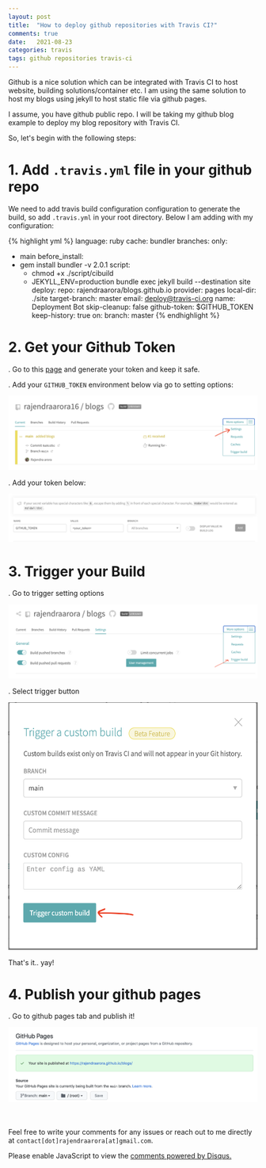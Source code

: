 ```yaml
---
layout: post
title:  "How to deploy github repositories with Travis CI?"
comments: true
date:   2021-08-23
categories: travis 
tags: github repositories travis-ci
---
```


Github is a nice solution which can be integrated with Travis CI to host website, building solutions/container etc. I am using the same solution to host my blogs using jekyll to host static file via github pages.

I assume, you have github public repo. I will be taking my github blog example to deploy my blog repository with Travis CI.

So, let's begin with the following steps:

# 1. Add `.travis.yml` file in your github repo

We need to add travis build configuration configuration to generate the build, so add `.travis.yml` in your root directory. Below I am adding with my configuration:

{% highlight yml %}
language: ruby
cache: bundler
branches:
  only:
  - main
before_install:
- gem install bundler -v 2.0.1
script:
  - chmod +x ./script/cibuild
  - JEKYLL_ENV=production bundle exec jekyll build --destination site
deploy:
  repo: rajendraarora/blogs.github.io
  provider: pages
  local-dir: ./site
  target-branch: master
  email: deploy@travis-ci.org
  name: Deployment Bot
  skip-cleanup: false 
  github-token: $GITHUB_TOKEN
  keep-history: true
  on:
    branch: master
{% endhighlight %}

# 2. Get your Github Token

. Go to this [page](https://github.com/settings/tokens/new) and generate your token and keep it safe.

. Add your `GITHUB_TOKEN` environment below via go to setting options:

<p algin="center">
    <img src="/assets/img/token-setting-1.png" data-canonical-src="/assets/img/token-setting-1.png" />
</p>

. Add your token below:
<p algin="center">
    <img src="/assets/img/token-setting-2.png" data-canonical-src="/assets/img/token-setting-2.png" />
</p>


# 3. Trigger your Build

. Go to trigger setting options
<p algin="center">
    <img src="/assets/img/trigger-setting-1.png" data-canonical-src="/assets/img/trigger-setting-1.png" s/>
</p>

. Select trigger button
<p algin="center">
    <img src="/assets/img/trigger-setting-2.png" data-canonical-src="/assets/img/trigger-setting-2.png" height="500" />
</p>


That's it.. yay!

# 4. Publish your github pages

. Go to github pages tab and publish it!
<p algin="center">
    <img src="/assets/img/github-page.png" data-canonical-src="/assets/img/github-page.png" />
</p>

<br/><br/>
Feel free to write your comments for any issues or reach out to me directly at `contact[dot]rajendraarora[at]gmail.com`.
<br/>

<div id="disqus_thread"></div>
<script>
var disqus_config = function () {
this.page.url = 'https://blogs.rajendraarora.com/travis/2021/08/23/how-to-deploy-github-repo-with-travis-ci.html';  
// Replace PAGE_URL with your page's canonical URL variable
this.page.identifier = 'travis/2021/08/23/how-to-deploy-github-repo-with-travis-ci.html';
};
(function() {
var d = document, s = d.createElement('script');
s.src = 'https://https-blogs-rajendraarora-com.disqus.com/embed.js';
s.setAttribute('data-timestamp', +new Date());
(d.head || d.body).appendChild(s);
})();
</script>
<noscript>Please enable JavaScript to view the <a href="https://disqus.com/?ref_noscript">comments powered by Disqus.</a></noscript>
<script id="dsq-count-scr" src="//https-blogs-rajendraarora-com-1.disqus.com/count.js" async></script>
